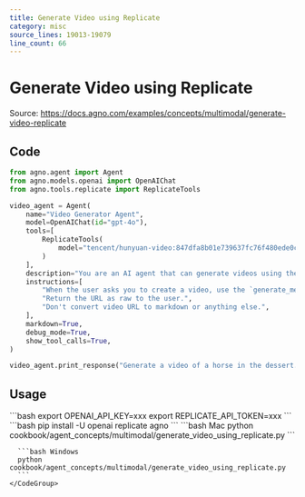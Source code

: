 ```yaml
---
title: Generate Video using Replicate
category: misc
source_lines: 19013-19079
line_count: 66
---
```


# Generate Video using Replicate
Source: https://docs.agno.com/examples/concepts/multimodal/generate-video-replicate



## Code

```python
from agno.agent import Agent
from agno.models.openai import OpenAIChat
from agno.tools.replicate import ReplicateTools

video_agent = Agent(
    name="Video Generator Agent",
    model=OpenAIChat(id="gpt-4o"),
    tools=[
        ReplicateTools(
            model="tencent/hunyuan-video:847dfa8b01e739637fc76f480ede0c1d76408e1d694b830b5dfb8e547bf98405"
        )
    ],
    description="You are an AI agent that can generate videos using the Replicate API.",
    instructions=[
        "When the user asks you to create a video, use the `generate_media` tool to create the video.",
        "Return the URL as raw to the user.",
        "Don't convert video URL to markdown or anything else.",
    ],
    markdown=True,
    debug_mode=True,
    show_tool_calls=True,
)

video_agent.print_response("Generate a video of a horse in the dessert.")
```

## Usage

<Steps>
  <Snippet file="create-venv-step.mdx" />

  <Step title="Set your API key">
    ```bash
    export OPENAI_API_KEY=xxx
    export REPLICATE_API_TOKEN=xxx
    ```
  </Step>

  <Step title="Install libraries">
    ```bash
    pip install -U openai replicate agno
    ```
  </Step>

  <Step title="Run Agent">
    <CodeGroup>
      ```bash Mac
      python cookbook/agent_concepts/multimodal/generate_video_using_replicate.py
      ```

      ```bash Windows
      python cookbook/agent_concepts/multimodal/generate_video_using_replicate.py
      ```
    </CodeGroup>
  </Step>
</Steps>


